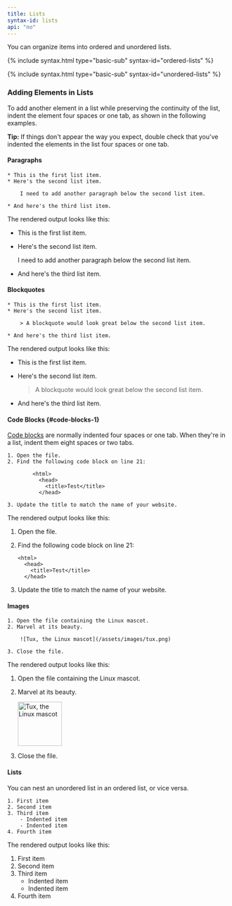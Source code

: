 ```yaml
---
title: Lists
syntax-id: lists
api: "no"
---
```


You can organize items into ordered and unordered lists.

{% include syntax.html type="basic-sub" syntax-id="ordered-lists" %}

{% include syntax.html type="basic-sub" syntax-id="unordered-lists" %}

### Adding Elements in Lists

To add another element in a list while preserving the continuity of the list, indent the element four spaces or one tab, as shown in the following examples.

<div class="alert alert-success">
  <i class="fas fa-lightbulb"></i> <strong>Tip:</strong> If things don't appear the way you expect, double check that you've indented the elements in the list four spaces or one tab.
</div>

#### Paragraphs

```
* This is the first list item.
* Here's the second list item.

    I need to add another paragraph below the second list item.

* And here's the third list item.
```

The rendered output looks like this:

* This is the first list item.
* Here's the second list item.

    I need to add another paragraph below the second list item.

* And here's the third list item.

#### Blockquotes

```
* This is the first list item.
* Here's the second list item.

    > A blockquote would look great below the second list item.

* And here's the third list item.
```

The rendered output looks like this:

* This is the first list item.
* Here's the second list item.

    > A blockquote would look great below the second list item.

* And here's the third list item.

#### Code Blocks {#code-blocks-1}

[Code blocks](#code-blocks) are normally indented four spaces or one tab.  When they're in a list, indent them eight spaces or two tabs.

```text
1. Open the file.
2. Find the following code block on line 21:

        <html>
          <head>
            <title>Test</title>
          </head>

3. Update the title to match the name of your website.
```

The rendered output looks like this:

1. Open the file.
2. Find the following code block on line 21:

    ```text
    <html>
      <head>
        <title>Test</title>
      </head>
    ```

3. Update the title to match the name of your website.

#### Images

```
1. Open the file containing the Linux mascot.
2. Marvel at its beauty.

    ![Tux, the Linux mascot](/assets/images/tux.png)

3. Close the file.
```

The rendered output looks like this:

1. Open the file containing the Linux mascot.
2. Marvel at its beauty.

    <img srcset="https://mdg.imgix.net/assets/images/tux.png?auto=format&fit=clip&w=480 480w,
             https://mdg.imgix.net/assets/images/tux.png?auto=format&fit=clip&q=40&w=1080 1080w"
             src="https://mdg.imgix.net/assets/images/tux.png" class="img-fluid" width="100" alt="Tux, the Linux mascot" loading="lazy" sizes="100vw">

3. Close the file.

#### Lists

You can nest an unordered list in an ordered list, or vice versa.

```
1. First item
2. Second item
3. Third item
    - Indented item
    - Indented item
4. Fourth item
```

The rendered output looks like this:

1. First item
2. Second item
3. Third item
    - Indented item
    - Indented item
4. Fourth item
